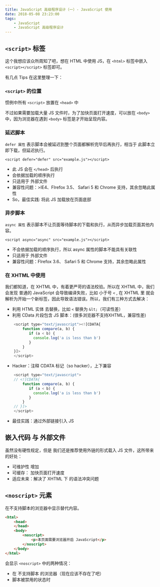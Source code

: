 ```yaml
---
title: JavaScript 高级程序设计（一）- JavaScript 使用
date: 2018-05-08 23:23:00
tags:
    - JavaScript
    - JavaScript 高级程序设计
---
```


## `<script>`  标签

这个我想应该众所周知了吧，想在 HTML 中使用 JS，在 `<html>` 标签中嵌入 `<script></script>` 标签即可。

有几点 Tips 在这里整理一下：

###  `<script>` 的位置
惯例中所有 `<script>` 放置在 `<head>` 中

不过如果需要加载大量 JS 文件时，为了加快页面打开速度，可以放在 `<body>` 中，因为浏览器在遇到 `<body>` 标签是才开始呈现内容。

### 延迟脚本
`defer 属性` 表示脚本会被延迟到整个页面都解析完毕后再执行，相当于 此脚本立即下载，但延迟执行。

`<script defer="defer" src="example.js"></script>`

 * 此 JS 会在 `</head>` 后执行
 * 会依据加载的顺序执行
 * 只适用于 外部文件
 * 兼容性问题：>IE4、FIrefox 3.5、 Safari 5 和 Chrome 支持，其余忽略此属性
 * So，最佳实践: 将此 JS 加载放在页面底部

### 异步脚本
`async 属性` 表示脚本不让页面等待脚本的下载和执行，从而异步加载页面其他内容。

`<script async="async" src="example.js"></script>`

 * 不会依据加载的顺序执行，所以 async 属性的脚本不能具有关联性
 * 只适用于 外部文件
 * 兼容性问题：FIrefox 3.6、 Safari 5 和 Chrome 支持，其余忽略此属性

### 在 XHTML 中使用
我们都知道，在 XHTML 中，有着更严苛的语法校验。所以在 XHTML 中，我们会发现 普通的 JavaScript 会导致编译失败，比如 小于号 `<` , 在 XHTML 里 就会解析为开始一个新标签，因此导致语法错误。所以，我们有三种方式去解决：
* 利用 HTML 实体 去替换，比如 `<` 替换为 `&lt;`（可读性差）
* 利用 CData 片段包含 JS 脚本：(很多浏览器不支持XHTML，兼容性差)
```javascript
    <script type="text/javascript"><![CDATA{
        function compare(a, b) {
           if (a < b) {
             console.log('a is less than b')
           }
        }
    }]>
    </script>
```
* Hacker：注释 CDATA 标记（so hacker），上下兼容
```JavaScript
    <script type="text/javascript">
    // <![CDATA{
        function compare(a, b) {
           if (a < b) {
             console.log('a is less than b')
           }
        }
    // }]>
    </script>
```
 * 最佳实践：通过外部链接引入 JS

 ## 嵌入代码 与 外部文件
 虽然没有硬性规定，但是 我们还是推荐使用外链的形式载入 JS 文件，这所带来的好处：
 * 可维护性 增加
 * 可缓存： 加快页面打开速度
 * 适应未来：解决了 XHTML 下 的语法冲突问题

## `<noscript>` 元素
在不支持脚本的浏览器中显示替代内容。

```html
<html>
    <head>
    </head>
    <body>
        <noscript>
            <p>本页面需要浏览器开启 JavaScript</p>
        </noscript>
    </body>
</html>
```

 会显示 `<noscript>` 中的两种情况：
 * 在 不支持脚本 的浏览器（现在应该不存在了吧）
 * 脚本被禁用的状态时

